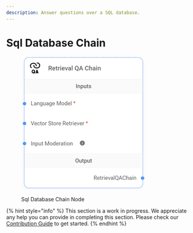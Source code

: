 ```yaml
---
description: Answer questions over a SQL database.
---
```


# Sql Database Chain

<figure><img src="../../../.gitbook/assets/image (40).png" alt="" width="332"><figcaption><p>Sql Database Chain Node</p></figcaption></figure>

{% hint style="info" %}
This section is a work in progress. We appreciate any help you can provide in completing this section. Please check our [Contribution Guide](broken-reference) to get started.
{% endhint %}
